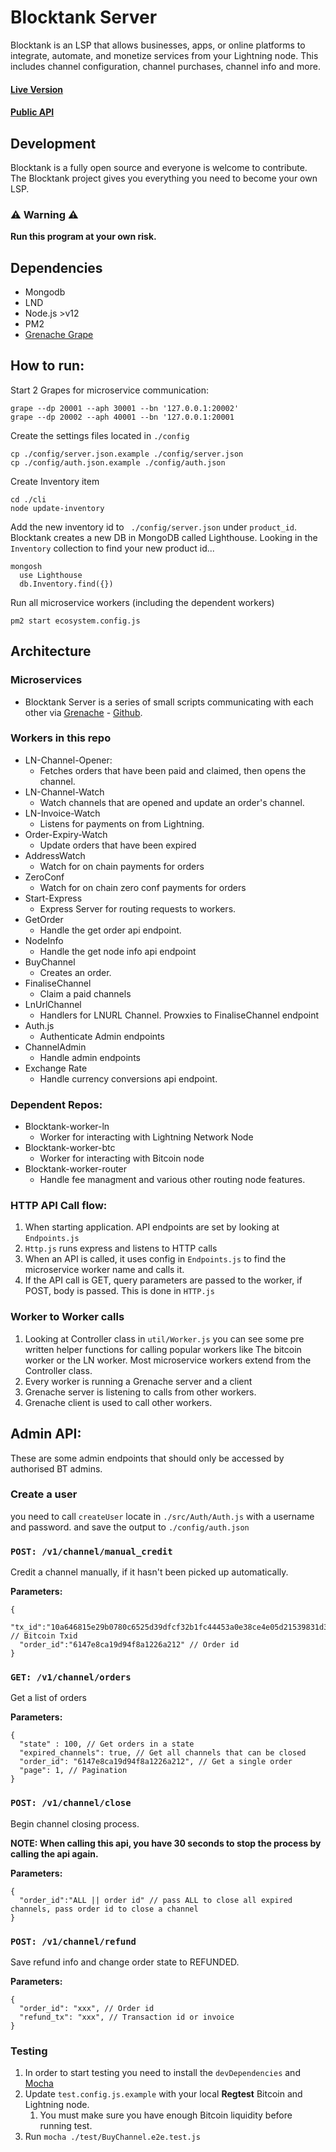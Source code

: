 # Blocktank Server

Blocktank is an LSP that allows businesses, apps, or online platforms to integrate, automate, and monetize services from your Lightning node. This includes channel configuration, channel purchases, channel info and more.


#### [Live Version](http://synonym.to/blocktank)
#### [Public API](https://synonym.readme.io/reference/nodeinfo)


## Development
Blocktank is a fully open source and everyone is welcome to contribute. The Blocktank project gives you everything you need to become your own LSP.
### ⚠️ **Warning** ⚠️
**Run this program at your own risk.**


## Dependencies

* Mongodb
* LND
* Node.js >v12
* PM2
* [Grenache Grape](https://github.com/bitfinexcom/grenache-grape)

## How to run:

Start 2 Grapes for microservice communication:
```
grape --dp 20001 --aph 30001 --bn '127.0.0.1:20002'
grape --dp 20002 --aph 40001 --bn '127.0.0.1:20001
```
Create the settings files located in `./config`
```
cp ./config/server.json.example ./config/server.json
cp ./config/auth.json.example ./config/auth.json
```

Create Inventory item
```
cd ./cli
node update-inventory
```

Add the new inventory id to ` ./config/server.json` under `product_id`. Blocktank creates a new DB in MongoDB called Lighthouse. Looking in the `Inventory` collection to find your new product id...

```
mongosh
  use Lighthouse
  db.Inventory.find({})
```

Run all microservice workers (including the dependent workers)

```
pm2 start ecosystem.config.js
```



## Architecture

### Microservices
* Blocktank Server is a series of small scripts communicating with each other via [Grenache](https://blog.bitfinex.com/tutorial/bitfinex-loves-microservices-grenache/) - [Github](https://github.com/bitfinexcom/grenache).

### Workers in this repo

* LN-Channel-Opener:
  * Fetches orders that have been paid and claimed, then opens the channel.
* LN-Channel-Watch
  * Watch channels that are opened and update an order's channel.
* LN-Invoice-Watch
  * Listens for payments on from Lightning.
* Order-Expiry-Watch
  * Update orders that have been expired
* AddressWatch
  * Watch for on chain payments for orders
* ZeroConf
  * Watch for on chain zero conf payments for orders
* Start-Express
  * Express Server for routing requests to workers.
* GetOrder
  * Handle the get order api endpoint.
* NodeInfo
  * Handle the get node info api endpoint
* BuyChannel
  * Creates an order.
* FinaliseChannel
  * Claim a paid channels
* LnUrlChannel
  * Handlers for LNURL Channel. Prowxies to FinaliseChannel endpoint
* Auth.js
  * Authenticate Admin endpoints
* ChannelAdmin
  * Handle admin endpoints
* Exchange Rate
  * Handle currency conversions api endpoint.

### Dependent Repos:
  * Blocktank-worker-ln
    * Worker for interacting with Lightning Network Node
  * Blocktank-worker-btc
    * Worker for interacting with Bitcoin node
  * Blocktank-worker-router
    * Handle fee managment and various other routing node features.


### HTTP API Call flow:
1. When starting application. API endpoints are set by looking at `Endpoints.js`
2. `Http.js` runs express and listens to HTTP calls
3. When an API is called, it uses config in `Endpoints.js` to find the microservice worker name and calls it.
4. If the API call is GET, query parameters are passed to the worker, if POST, body is passed. This is done in `HTTP.js`

### Worker to Worker calls
1. Looking at Controller class in `util/Worker.js` you can see some pre written helper functions for calling popular workers like The bitcoin worker or the LN worker. Most microservice workers extend from the Controller class.
2. Every worker is running a Grenache server and a client
3. Grenache server is listening to calls from other workers.
4. Grenache client is used to call other workers.

## Admin API:
These are some admin endpoints that should only be accessed by authorised BT admins.

### Create a user
you need to call `createUser` locate in `./src/Auth/Auth.js` with a username and password. and save the output to `./config/auth.json`

### `POST: /v1/channel/manual_credit`

Credit a channel manually, if it hasn't been picked up automatically.

**Parameters:**
```
{
  "tx_id":"10a646815e29b0780c6525d39dfcf32b1fc44453a0e38ce4e05d21539831d3a3", // Bitcoin Txid
  "order_id":"6147e8ca19d94f8a1226a212" // Order id
}
```

### `GET: /v1/channel/orders`

Get a list of orders

**Parameters:**
```
{
  "state" : 100, // Get orders in a state
  "expired_channels": true, // Get all channels that can be closed
  "order_id": "6147e8ca19d94f8a1226a212", // Get a single order
  "page": 1, // Pagination
}
```

### `POST: /v1/channel/close`

Begin channel closing process.

**NOTE: When calling this api, you have 30 seconds to stop the process by calling the api again.**

**Parameters:**
```
{
  "order_id":"ALL || order id" // pass ALL to close all expired channels, pass order id to close a channel
}
```


### `POST: /v1/channel/refund`

Save refund info and change order state to REFUNDED.

**Parameters:**
```
{
  "order_id": "xxx", // Order id
  "refund_tx": "xxx", // Transaction id or invoice
}
```


### Testing

1. In order to start testing you need to install the `devDependencies` and [Mocha](https://mochajs.org/)
2. Update `test.config.js.example` with your local **Regtest** Bitcoin and Lightning node.
   1. You must make sure you have enough Bitcoin liquidity before running test.
3. Run `mocha ./test/BuyChannel.e2e.test.js`

